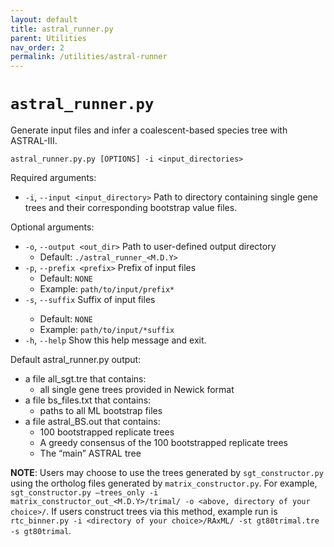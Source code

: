 ```yaml
---
layout: default
title: astral_runner.py
parent: Utilities
nav_order: 2
permalink: /utilities/astral-runner
---
```


# `astral_runner.py`

Generate input files and infer a coalescent-based species tree with ASTRAL-III.

`astral_runner.py.py [OPTIONS] -i <input_directories>`

Required arguments:
- `-i`, `--input <input_directory>` Path to directory containing single gene trees and their
corresponding bootstrap value files.

Optional arguments:
- `-o`, `--output <out_dir>` Path to user-defined output directory
  - Default: `./astral_runner_<M.D.Y>`
- `-p`, `--prefix <prefix>` Prefix of input files
  - Default: `NONE`
  - Example: `path/to/input/prefix*`
- `-s`, `--suffix` <suffix> Suffix of input files
  - Default: `NONE`
  - Example: `path/to/input/*suffix`
- `-h`, `--help` Show this help message and exit.

Default astral_runner.py output:
- a file all_sgt.tre that contains:
  - all single gene trees provided in Newick format
- a file bs_files.txt that contains:
  - paths to all ML bootstrap files
- a file astral_BS.out that contains:
  - 100 bootstrapped replicate trees
  - A greedy consensus of the 100 bootstrapped replicate trees
  - The “main” ASTRAL tree

**NOTE**: Users may choose to use the trees generated by `sgt_constructor.py` using the ortholog files generated by `matrix_constructor.py`. For example, `sgt_constructor.py –trees_only -i matrix_constructor_out_<M.D.Y>/trimal/ -o <above, directory of your choice>/`. If users construct trees via this method, example run is `rtc_binner.py -i <directory of your choice>/RAxML/ -st gt80trimal.tre -s gt80trimal`.